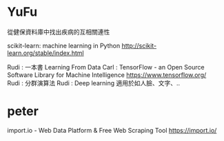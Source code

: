 


# YuFu

從健保資料庫中找出疾病的互相關連性

scikit-learn: machine learning in Python
<http://scikit-learn.org/stable/index.html>  

Rudi : 一本書 Learning From Data
Carl : TensorFlow - an Open Source Software Library for Machine Intelligence <https://www.tensorflow.org/>  
Rudi : 分群演算法
Rudi : Deep learning 適用於如人臉、文字、..

# peter

import.io - Web Data Platform & Free Web Scraping Tool
<https://import.io/>  